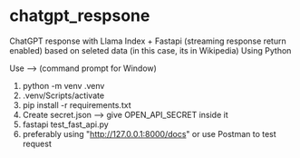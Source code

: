 # chatgpt_respsone
ChatGPT response with Llama Index + Fastapi (streaming response return enabled) based on seleted data (in this case, its in Wikipedia) Using Python

Use --> (command prompt for Window)
1. python -m venv .venv   
2. .venv/Scripts/activate
3. pip install -r requirements.txt
4. Create secret.json --> give OPEN_API_SECRET inside it
5. fastapi test_fast_api.py
6. preferably using "http://127.0.0.1:8000/docs" or use Postman to test request
